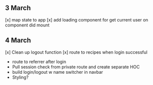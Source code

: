 ## 3 March

[x] map state to app
[x] add loading component for get current user on component did mount

## 4 March

[x] Clean up logout function
[x] route to recipes when login successful
* route to referrer after login
* Pull session check from private route and create separate HOC
* build login/logout w name switcher in navbar
* Styling?
